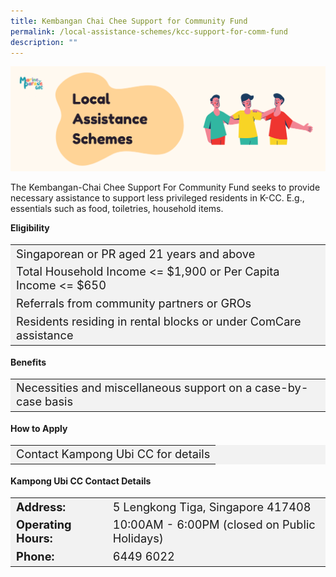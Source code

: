 ```yaml
---
title: Kembangan Chai Chee Support for Community Fund
permalink: /local-assistance-schemes/kcc-support-for-comm-fund
description: ""
---
```

<img src="/images/Website%20-%20Schemes%20Banner.png">


The Kembangan-Chai Chee Support For Community Fund seeks to provide necessary assistance to support less privileged residents in K-CC. E.g., essentials such as food, toiletries, household items. 

<b>Eligibility</b>
<table  style="font-size:130%; background-color:#f2f2f2">
<tbody>
<tr><td>Singaporean or PR aged 21 years and above</td>
</tr>
<tr><td>Total Household Income <= $1,900 or Per Capita Income <= $650</td></tr>
<tr><td> Referrals from community partners or GROs</td>
</tr>
<tr><td>Residents residing in rental blocks or under ComCare assistance</td></tr>
</tbody>
</table>

<b>Benefits</b>
<table  style="font-size:130%; background-color:#f2f2f2">
<tbody>
	<tr><td>Necessities and miscellaneous support on a case-by-case basis</td></tr>
</tbody>
</table>

<b>How to Apply</b>
<table  style="font-size:130%; background-color:#f2f2f2">
<tbody>
	<tr><td>Contact Kampong Ubi CC for details</td></tr>
</tbody>
</table>

<b>Kampong Ubi CC Contact Details</b>
<table  style="font-size:130%; background-color:#f2f2f2">
<tbody>
<tr>
 <td><b>Address:</b></td><td>5 Lengkong Tiga, Singapore 417408</td>
</tr>
<tr>
 <td><b>Operating Hours:</b> </td><td>10:00AM - 6:00PM (closed on Public Holidays)</td>
</tr>
<tr>
	<td> <b>Phone:</b> </td><td>6449 6022</td>
</tr>
</tbody>
</table>